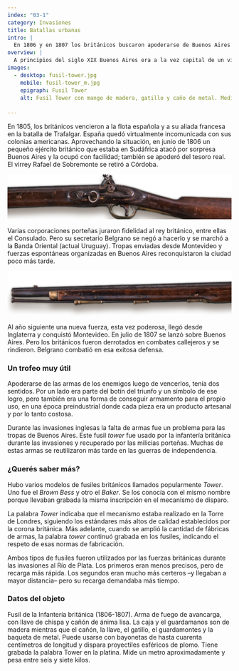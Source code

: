 ```yaml
---
index: "03-1"
category: Invasiones
title: Batallas urbanas
intro: |
  En 1806 y en 1807 los británicos buscaron apoderarse de Buenos Aires por la fuerza. Belgrano fue parte de la resistencia a esos intentos. Las victorias sobre los invasores tuvieron fuertes consecuencias.
overview: |
  A principios del siglo XIX Buenos Aires era a la vez capital de un virreinato y puerto comercial destacado. Sin embargo, a diferencia de otros puertos hispanoamericanos, estaba mal protegida militarmente.
images:
  - desktop: fusil-tower.jpg
    mobile: fusil-tower_m.jpg  
    epigraph: Fusil Tower
    alt: Fusil Tower con mango de madera, gatillo y caño de metal. Medía alrededor de un metro de largo, pesaba de seis a siete kilos y disparaba un proyectil esférico de plomo. 

---
```


En 1805, los británicos vencieron a la flota española y a su aliada francesa en la batalla de Trafalgar. España quedó virtualmente incomunicada con sus colonias americanas. Aprovechando la situación, en junio de 1806 un pequeño ejército británico que estaba en Sudáfrica atacó por sorpresa Buenos Aires y la ocupó con facilidad; también se apoderó del tesoro real. El virrey Rafael de Sobremonte se retiró a Córdoba.

![Detalle del objeto](./eje03-1-a.jpg)

Varias corporaciones porteñas juraron fidelidad al rey británico, entre ellas el Consulado. Pero su secretario Belgrano se negó a hacerlo y se marchó a la Banda Oriental (actual Uruguay). Tropas enviadas desde Montevideo y fuerzas espontáneas organizadas en Buenos Aires reconquistaron la ciudad poco más tarde.

![Detalle del objeto](./eje03-1-b.jpg)

Al año siguiente una nueva fuerza, esta vez poderosa, llegó desde Inglaterra y conquistó Montevideo. En julio de 1807 se lanzó sobre Buenos Aires. Pero los británicos fueron derrotados en combates callejeros y se rindieron. Belgrano combatió en esa exitosa defensa.

### Un trofeo muy útil
Apoderarse de las armas de los enemigos luego de vencerlos, tenía dos sentidos. Por un lado era parte del botín del triunfo y un símbolo de ese logro, pero también era una forma de conseguir armamento para el propio uso, en una época preindustrial donde cada pieza era un producto artesanal y por lo tanto costosa.

Durante las invasiones inglesas la falta de armas fue un problema para las tropas de Buenos Aires. Este fusil *tower* fue usado por la infantería británica durante las invasiones y recuperado por las milicias porteñas. Muchas de estas armas se reutilizaron más tarde en las guerras de independencia.

### ¿Querés saber más?
Hubo varios modelos de fusiles británicos llamados popularmente *Tower*. Uno fue el *Brown Bess* y otro el *Baker*. Se los conocía con el mismo nombre porque llevaban grabada la misma inscripción en el mecanismo de disparo.

La palabra *Tower* indicaba que el mecanismo estaba realizado en la Torre de Londres, siguiendo los estándares más altos de calidad establecidos por la corona británica. Más adelante, cuando se amplió la cantidad de fábricas de armas, la palabra *tower* continuó grabada en los fusiles, indicando el respeto de esas normas de fabricación.

Ambos tipos de fusiles fueron utilizados por las fuerzas británicas durante las invasiones al Río de Plata. Los primeros eran menos precisos, pero de recarga más rápida. Los segundos eran mucho más certeros –y llegaban a mayor distancia– pero su recarga demandaba más tiempo.

### Datos del objeto
Fusil de la Infantería británica (1806-1807).
Arma de fuego de avancarga, con llave de chispa y cañón de ánima lisa. La caja y el guardamanos son de madera mientras que el cañón, la llave, el gatillo, el guardamontes y la baqueta de metal. Puede usarse con bayonetas de hasta cuarenta centímetros de longitud y dispara proyectiles esféricos de plomo.
Tiene grabada la palabra Tower en la platina. Mide un metro aproximadamente y pesa entre seis y siete kilos.


